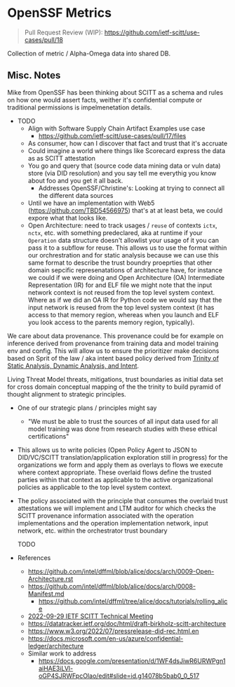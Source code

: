 # OpenSSF Metrics

> Pull Request Review (WIP): https://github.com/ietf-scitt/use-cases/pull/18

Collection of metric / Alpha-Omega data into shared DB.

## Misc. Notes

Mike from OpenSSF has been thinking about SCITT as a schema
and rules on how one would assert facts, weither it's
confidential compute or traditional permissions is impelmenetation details.

- TODO
  - Align with Software Supply Chain Artifact Examples use case
    - https://github.com/ietf-scitt/use-cases/pull/17/files
  - As consumer, how can I discover that fact and trust that it's accruate
  - Could imagine a world where things like Scorecard express the data as as SCITT attestation
  - You go and query that (source code data mining data or vuln data) store (via DID resolution)
    and you say tell me everythig you know about foo and you get it all back.
    - Addresses OpenSSF/Christine's: Looking at trying to connect all the different data sources
  - Until we have an implementation with Web5 (https://github.com/TBD54566975) that's at at least beta, we could expore what that looks like.
  - Open Architecture: need to track usages / `reuse` of contexts `ictx`, `nctx`, etc. with
    something predeclared, aka at runtime if your `Operation` data structure doesn't
    allowlist your usage of it you can pass it to a subflow for reuse.
    This allows us to use the format within our orchrestration and for static analysis
    because we can use this same format to describe the trust boundry proeprties that
    other domain sepcific represenatations of architecture have, for instance we could
    if we were doing and Open Architecture (OA) Intermediate Representation (IR) for
    and ELF file we might note that the input network context is not reused from
    the top level system context. Where as if we did an OA IR for Python code we
    would say that the input network is reused from the top level system context
    (it has access to that memory region, whereas when you launch and ELF you look
    access to the parents memory region, typically).

We care about data provenance. This provenance could be for example on
inference derived from provenance from training data and model training
env and config. This will allow us to ensure the prioritizer make
decisions based on Sprit of the law / aka intent based policy derived from
[Trinity of Static Analysis, Dynamic Analysis, and Intent](https://github.com/intel/dffml/tree/alice/docs/tutorials/rolling_alice/0000_architecting_alice#entity-analysis-trinity).

Living Threat Model threats, mitigations, trust boundaries as initial data
set for cross domain conceptual mapping of the the trinity to build pyramid
of thought alignment to strategic principles.

- One of our strategic plans / principles might say
  - "We must be able to trust the sources of all input data used for all
    model training was done from research studies with these ethical
    certifications"
- This allows us to write policies (Open Policy Agent to JSON to DID/VC/SCITT
  translation/application exploration still in progress) for the organizations
  we form and apply them as overlays to flows we execute where context appropriate.
  These overlaid flows define the trusted parties within that context as applicable
  to the active organizational policies as applicable to the top level system context.
- The policy associated with the principle that consumes the overlaid trust
  attestations we will implement and LTM auditor for which checks
  the SCITT provenance information associated with the operation implementations and
  the operation implementation network, input network, etc. within the orchestrator
  trust boundary 

  TODO 

- References
  - https://github.com/intel/dffml/blob/alice/docs/arch/0009-Open-Architecture.rst
  - https://github.com/intel/dffml/blob/alice/docs/arch/0008-Manifest.md
    - https://github.com/intel/dffml/tree/alice/docs/tutorials/rolling_alice
  - [2022-09-29 IETF SCITT Technical Meeting](https://github.com/intel/dffml/discussions/1406#discussioncomment-3763647)
  - https://datatracker.ietf.org/doc/html/draft-birkholz-scitt-architecture
  - https://www.w3.org/2022/07/pressrelease-did-rec.html.en
  - https://docs.microsoft.com/en-us/azure/confidential-ledger/architecture
  - Similar work to address
    - https://docs.google.com/presentation/d/1WF4dsJiwR6URWPgn1aiHAE3iLVl-oGP4SJRWFpcOlao/edit#slide=id.g14078b5bab0_0_517
